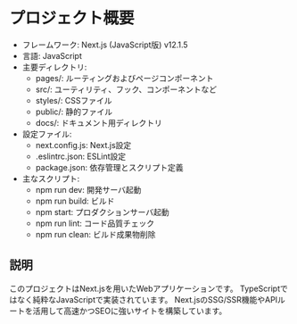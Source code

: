 # プロジェクト概要

- フレームワーク: Next.js (JavaScript版) v12.1.5
- 言語: JavaScript
- 主要ディレクトリ:
  - pages/: ルーティングおよびページコンポーネント
  - src/: ユーティリティ、フック、コンポーネントなど
  - styles/: CSSファイル
  - public/: 静的ファイル
  - docs/: ドキュメント用ディレクトリ
- 設定ファイル:
  - next.config.js: Next.js設定
  - .eslintrc.json: ESLint設定
  - package.json: 依存管理とスクリプト定義
- 主なスクリプト:
  - npm run dev: 開発サーバ起動
  - npm run build: ビルド
  - npm start: プロダクションサーバ起動
  - npm run lint: コード品質チェック
  - npm run clean: ビルド成果物削除

## 説明

このプロジェクトはNext.jsを用いたWebアプリケーションです。
TypeScriptではなく純粋なJavaScriptで実装されています。
Next.jsのSSG/SSR機能やAPIルートを活用して高速かつSEOに強いサイトを構築しています。 
